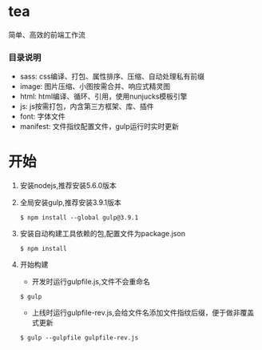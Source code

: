 # tea
简单、高效的前端工作流

### 目录说明
+ sass: css编译、打包、属性排序、压缩、自动处理私有前缀
+ image: 图片压缩、小图按需合并、响应式精灵图
+ html: html编译、循环、引用，使用nunjucks模板引擎
+ js: js按需打包，内含第三方框架、库、插件
+ font: 字体文件
+ manifest: 文件指纹配置文件，gulp运行时实时更新

# 开始 
1. 安装nodejs,推荐安装5.6.0版本
2. 全局安装gulp,推荐安装3.9.1版本  

    `$ npm install --global gulp@3.9.1`
3. 安装自动构建工具依赖的包,配置文件为package.json  

    `$ npm install`

4. 开始构建
    + 开发时运行gulpfile.js,文件不会重命名  

    `$ gulp`
    + 上线时运行gulpfile-rev.js,会给文件名添加文件指纹后缀，便于做非覆盖式更新  

    `$ gulp --gulpfile gulpfile-rev.js`
